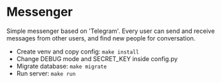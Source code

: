 # Messenger

Simple messenger based on 'Telegram'. Every user can send and receive messages from other users, and find new people for conversation.


- Create venv and copy config: `make install`
- Change DEBUG mode and SECRET_KEY inside config.py
- Migrate database: `make migrate`
- Run server: `make run`